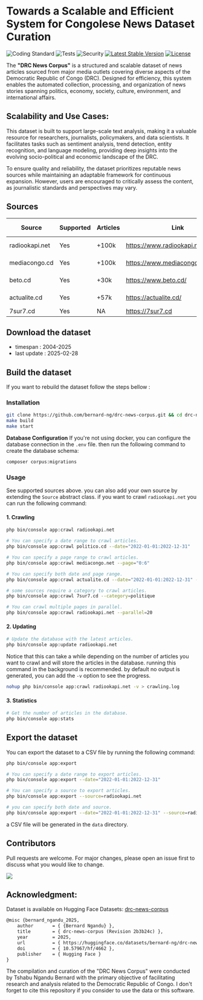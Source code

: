 # Towards a Scalable and Efficient System for Congolese News Dataset Curation

![Coding Standard](https://github.com/bernard-ng/drc-news-corpus/actions/workflows/quality.yaml/badge.svg)
![Tests](https://github.com/bernard-ng/drc-news-corpus/actions/workflows/tests.yaml/badge.svg)
![Security](https://github.com/bernard-ng/drc-news-corpus/actions/workflows/audit.yaml/badge.svg)
[![Latest Stable Version](https://poser.pugx.org/bernard-ng/drc-news-corpus/version)](https://packagist.org/packages/bernard-ng/drc-news-corpus)
[![License](https://poser.pugx.org/bernard-ng/drc-news-corpus/license)](https://packagist.org/packages/bernard-ng/drc-news-corpus)

The **"DRC News Corpus"** is a structured and scalable dataset of news articles sourced from major media outlets covering diverse aspects of the Democratic Republic of Congo (DRC). Designed for efficiency, this system enables the automated collection, processing, and organization of news stories spanning politics, economy, society, culture, environment, and international affairs.

## Scalability and Use Cases:

This dataset is built to support large-scale text analysis, making it a valuable resource for researchers, journalists, policymakers, and data scientists. It facilitates tasks such as sentiment analysis, trend detection, entity recognition, and language modeling, providing deep insights into the evolving socio-political and economic landscape of the DRC.

To ensure quality and reliability, the dataset prioritizes reputable news sources while maintaining an adaptable framework for continuous expansion. However, users are encouraged to critically assess the content, as journalistic standards and perspectives may vary.

## Sources

| Source         | Supported | Articles | Link                                 | Last Crawled |
|----------------|-----------|----------|--------------------------------------|--------------|
| radiookapi.net | Yes       | +100k    | https://www.radiookapi.net/actualite | 2025-02-28   |
| mediacongo.cd  | Yes       | +100k    | https://www.mediacongo.net/          | 2025-02-28   |
| beto.cd        | Yes       | +30k     | https://www.beto.cd/                 | 2025-02-28   |
| actualite.cd   | Yes       | +57k     | https://actualite.cd/                | 2025-02-28   |
| 7sur7.cd       | Yes       | NA       | https://7sur7.cd                     | NA           |


## Download the dataset
- timespan : 2004-2025
- last update : 2025-02-28


## Build the dataset
If you want to rebuild the dataset follow the steps bellow : 

### Installation
```bash
git clone https://github.com/bernard-ng/drc-news-corpus.git && cd drc-news-corpus
make build
make start
```

**Database Configuration**
If you're not using docker, you can configure the database connection in the `.env` file.
then run the following command to create the database schema:
```bash
composer corpus:migrations
```

### Usage
See supported sources above. you can also add your own source by extending the `Source` abstract class.
if you want to crawl `radiookapi.net` you can run the following command:

#### 1. **Crawling**
```bash
php bin/console app:crawl radiookapi.net

# You can specify a date range to crawl articles.
php bin/console app:crawl politico.cd --date="2022-01-01:2022-12-31"

# You can specify a page range to crawl articles.
php bin/console app:crawl mediacongo.net --page="0:6" 

# You can specify both date and page range.
php bin/console app:crawl actualite.cd --date="2022-01-01:2022-12-31" --page="0:6"

# some sources require a category to crawl articles.
php bin/console app:crawl 7sur7.cd --category=politique

# You can crawl multiple pages in parallel.
php bin/console app:crawl radiookapi.net --parallel=20
```

#### 2. **Updating**
```bash
# Update the database with the latest articles.
php bin/console app:update radiookapi.net
```

Notice that this can take a while depending on the number of articles you want to crawl and will store the articles in the database.
running this command in the background is recommended. by default no output is generated, you can add the `-v` option to see the progress.

```bash
nohup php bin/console app:crawl radiookapi.net -v > crawling.log
```

#### 3. **Statistics**
```bash
# Get the number of articles in the database.
php bin/console app:stats
```

## Export the dataset
You can export the dataset to a CSV file by running the following command:

```bash
php bin/console app:export

# You can specify a date range to export articles.
php bin/console app:export --date="2022-01-01:2022-12-31"

# You can specify a source to export articles.
php bin/console app:export --source=radiookapi.net

# you can specify both date and source.
php bin/console app:export --date="2022-01-01:2022-12-31" --source=radiookapi.net
```
a CSV file will be generated in the `data` directory.

## Contributors
Pull requests are welcome. For major changes, please open an issue first to discuss what you would like to change.

<a href="https://github.com/bernard-ng/drc-news-corpus/graphs/contributors">
  <img src="https://contrib.rocks/image?repo=bernard-ng/drc-news-corpus"/>
</a>

## Acknowledgment:

Dataset is available on Hugging Face Datasets: [drc-news-corpus](https://huggingface.co/datasets/bernard-ng/drc-news-corpus)

```tex
@misc {bernard_ngandu_2025,
	author       = { {Bernard Ngandu} },
	title        = { drc-news-corpus (Revision 2b3b24c) },
	year         = 2025,
	url          = { https://huggingface.co/datasets/bernard-ng/drc-news-corpus },
	doi          = { 10.57967/hf/4662 },
	publisher    = { Hugging Face }
}
```

The compilation and curation of the "DRC News Corpus" were conducted by Tshabu Ngandu Bernard with the primary objective of facilitating research and analysis related to the Democratic Republic of Congo. 
I don't forget to cite this repository if you consider to use the data or this software. 
